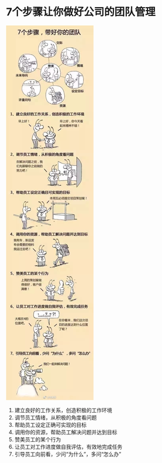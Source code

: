 # 7个步骤让你做好公司的团队管理
![](7_steps_help_team_management.jpg)

1. 建立良好的工作关系，创造积极的工作环境
2. 调节员工情绪，从积极的角度看问题
3. 帮助员工设定正确可实现的目标
4. 调用你的资源，帮助员工解决问题并达到目标
5. 赞美员工的某个行为
6. 让员工对工作进度做自我评估，有效地完成任务
7. 引导员工向前看，少问“为什么”，多问“怎么办”